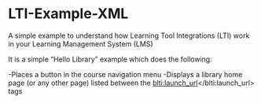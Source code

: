 # LTI-Example-XML
A simple example to understand how Learning Tool Integrations (LTI) work in your Learning Management System (LMS)

It is a simple “Hello Library” example which does the following:

-Places a button in the course navigation menu
-Displays a library home page (or any other page) listed between the <blti:launch_url></blti:launch_url> tags
